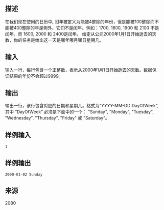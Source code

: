## 描述


在我们现在使用的日历中, 闰年被定义为能被4整除的年份，但是能被100整除而不能被400整除的年是例外，它们不是闰年。例如：1700, 1800, 1900 和 2100 不是闰年，而 1600, 2000 和 2400是闰年。 给定从公元2000年1月1日开始逝去的天数，你的任务是给出这一天是哪年哪月哪日星期几。

## 输入


输入一行，每行包含一个正整数，表示从2000年1月1日开始逝去的天数。数据保证结果的年份不会超过9999。

## 输出


输出一行，该行包含对应的日期和星期几。格式为“YYYY-MM-DD DayOfWeek”, 其中 “DayOfWeek” 必须是下面中的一个： "Sunday", "Monday", "Tuesday", "Wednesday", "Thursday", "Friday" 或 "Saturday“。

## 样例输入


```
1
```


## 样例输出


```
2000-01-02 Sunday
```


## 来源


2080

